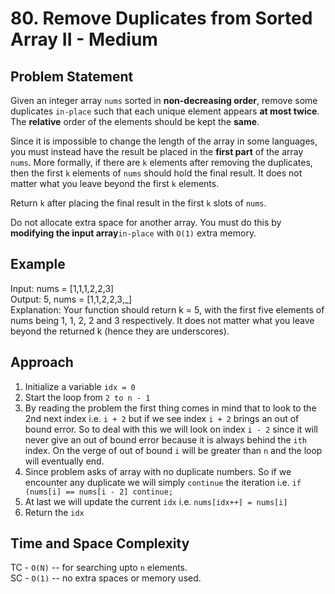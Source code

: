 # 80. Remove Duplicates from Sorted Array II - Medium

## Problem Statement
Given an integer array `nums` sorted in **non-decreasing order**, remove some duplicates `in-place` such that each unique element appears **at most twice**. The **relative** order of the elements should be kept the **same**.

Since it is impossible to change the length of the array in some languages, you must instead have the result be placed in the **first part** of the array `nums`. More formally, if there are `k` elements after removing the duplicates, then the first `k` elements of `nums` should hold the final result. It does not matter what you leave beyond the first `k` elements.

Return `k` after placing the final result in the first `k` slots of `nums`.

Do not allocate extra space for another array. You must do this by **modifying the input array**`in-place` with `O(1)` extra memory.

## Example
Input: nums = [1,1,1,2,2,3]<br>
Output: 5, nums = [1,1,2,2,3,_]<br>
Explanation: Your function should return k = 5, with the first five elements of nums being 1, 1, 2, 2 and 3 respectively.
It does not matter what you leave beyond the returned k (hence they are underscores).

## Approach
1. Initialize a variable `idx = 0`
2. Start the loop from `2 to n - 1`
3. By reading the problem the first thing comes in mind that to look to the 2nd next index i.e. `i + 2` but if we see index `i + 2` brings an out of bound error. So to deal with this we will look on index `i - 2` since it will never give an out of bound error because it is always behind the `ith` index. On the verge of out of bound `i` will be greater than `n` and the loop will eventually end.
4. Since problem asks of array with no duplicate numbers. So if we encounter any duplicate we will simply  `continue` the iteration i.e. `if (nums[i] == nums[i - 2] continue;`
5. At last we will update the current `idx` i.e. `nums[idx++] = nums[i]`
6. Return the `idx`

## Time and Space Complexity
TC - `O(N)` -- for searching upto `n` elements.<br>
SC - `O(1)` -- no extra spaces or memory used.
